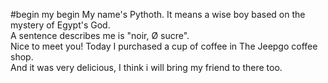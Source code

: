 #begin
my begin
My name's Pythoth. It means a wise boy based on the mystery of Egypt's God.  
A sentence describes me is "noir, Ø sucre".     
Nice to meet you!
Today I purchased a cup of coffee in The Jeepgo coffee shop.  
And it was very delicious, I think i will bring my friend to there too.  
